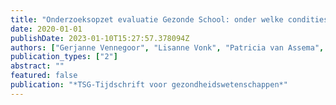 ```yaml
---
title: "Onderzoeksopzet evaluatie Gezonde School: onder welke condities doet het ertoe?"
date: 2020-01-01
publishDate: 2023-01-10T15:27:57.378094Z
authors: ["Gerjanne Vennegoor", "Lisanne Vonk", "Patricia van Assema", "Tim Huijts", "Iris Eekhout", "Gerard RM Molleman", "Mark Levels", "Maria WJ Jansen"]
publication_types: ["2"]
abstract: ""
featured: false
publication: "*TSG-Tijdschrift voor gezondheidswetenschappen*"
---
```


